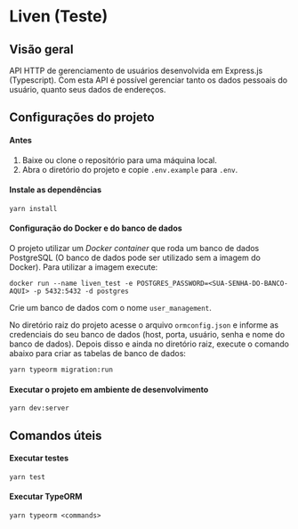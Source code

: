 # Liven (Teste)

## Visão geral

API HTTP de gerenciamento de usuários desenvolvida em Express.js (Typescript). Com esta API é possível gerenciar tanto os dados pessoais do usuário, quanto seus dados de endereços.

## Configurações do projeto

#### Antes

1. Baixe ou clone o repositório para uma máquina local.
2. Abra o diretório do projeto e copie `.env.example` para `.env`.

#### Instale as dependências

`yarn install`

#### Configuração do Docker e do banco de dados

O projeto utilizar um *Docker container* que roda um banco de dados PostgreSQL (O banco de dados pode ser utilizado sem a imagem do Docker). Para utilizar a imagem execute:

`docker run --name liven_test -e POSTGRES_PASSWORD=<SUA-SENHA-DO-BANCO-AQUI> -p 5432:5432 -d postgres`

Crie um banco de dados com o nome `user_management`.

No diretório raiz do projeto acesse o arquivo `ormconfig.json` e informe as credenciais do seu banco de dados (host, porta, usuário, senha e nome do banco de dados). Depois disso e ainda no diretório raiz, execute o comando abaixo para criar as tabelas de banco de dados:

`yarn typeorm migration:run`

#### Executar o projeto em ambiente de desenvolvimento

`yarn dev:server`

## Comandos úteis

#### Executar testes

`yarn test`

#### Executar TypeORM

`yarn typeorm <commands>`
